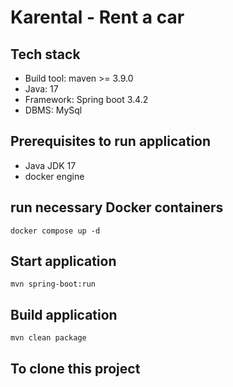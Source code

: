 # Karental - Rent a car

## Tech stack
* Build tool: maven >= 3.9.0
* Java: 17
* Framework: Spring boot 3.4.2
* DBMS: MySql

## Prerequisites to run application
* Java JDK 17
* docker engine

## run necessary Docker containers
  `docker compose up -d`


## Start application
`mvn spring-boot:run`

## Build application
`mvn clean package`


## To clone this project